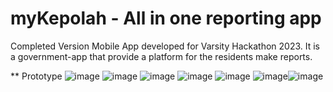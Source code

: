 # myKepolah - All in one reporting app
 Completed Version
 Mobile App developed for Varsity Hackathon 2023.
 It is a government-app that provide a platform for the residents make reports.

** Prototype 
![image](https://github.com/ckyong826/Vhack-myKepolah/assets/118044421/b63c2ce0-c81e-4433-86d8-a45ad11cac08)
![image](https://github.com/ckyong826/Vhack-myKepolah/assets/118044421/647c769f-f8bd-4f4a-91ad-45eb579731d4)
![image](https://github.com/ckyong826/Vhack-myKepolah/assets/118044421/3343cc9c-1a59-477f-ac3b-0f381f492a35)
![image](https://github.com/ckyong826/Vhack-myKepolah/assets/118044421/43a0614a-3af7-4f7a-a605-7386b5f99021)
![image](https://github.com/ckyong826/Vhack-myKepolah/assets/118044421/83e632a3-aeca-4fbb-9b59-b714a76bdd4a)
![image](https://github.com/ckyong826/Vhack-myKepolah/assets/118044421/6cdd2170-b76e-4b56-81cf-a6417106795a)![image](https://github.com/ckyong826/Vhack-myKepolah/assets/118044421/996dad05-c284-4e3a-aa90-d809bed6f171)



